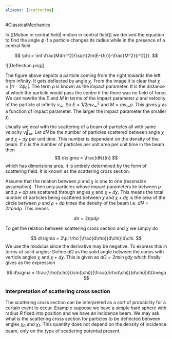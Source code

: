 ```yaml
---
aliases: [scattering]
---
```


#ClassicalMechanics 

In [[Motion in central field| motion in central field]] we derived the equation to find the angle $\phi$ if a particle changes its radius while in the presence of a central field

$$
\phi = \int \frac{Mdr/r^2}{\sqrt{2m(E-U(r))-\frac{M^2}{r^2}}}.
$$

![[Deflection.png]]

The figure above depicts a particle coming from the right towards the left from infinity. It gets deflected by angle $\chi$. From the image it is clear that $\chi = |\pi-2\phi_0|$. The term $\rho$ is known as the impact parameter. It is the distance at which the particle would pass the centre if the there was no field of force. We can rewrite the $E$ and $M$ in terms of the impact parameter $\rho$ and velocity of the particle at infinity $v_{\infty}$. So $E = 1/2 mv_{\infty}^2$ and $M = mv_{\infty}\rho$. This gives $\chi$ as a function of impact parameter. The larger the impact parameter the smaller $\chi$.

Usually we deal with the scattering of a beam of particles all with same velocity $\vec{v}_{\infty}$. Let $dN$ be the number of particles scattered between angle $\chi$ and $\chi +d\chi$ per unit time. This number is dependent on the density of the beam. If $n$ is the number of particles per unit area per unit time in the beam then 
$$
d\sigma = \frac{dN}{n}
$$
which has dimensions area. It is entirely determined by the form of scattering field. It is known as the scattering cross section. 

Assume that the relation between $\rho$ and $\chi$ is one to one (resonable assumption). Then only particles whose impact parameters lie between $\rho$ and $\rho +d\rho$ are scattered through angles $\chi$ and $\chi +d\chi$. This means the total number of particles being scattered between $\chi$ and $\chi +d\chi$ is the area of the circle between $\rho$ and $\rho +d\rho$ times the density of the beam i.e. $dN = 2\pi \rho n d\rho$. This means

$$
d\sigma = 2\pi\rho d\rho
$$

To get the relation between scattering cross section and $\chi$ we simply do

$$
d\sigma = 2\pi \rho |\frac{d\rho}{d\chi}|d\chi.
$$
We use the modulus since the derivative may be negative. To express this in terms of solid angles: Define $d\Omega$ as the solid angle between the cones with verticle angles $\chi$ and $\chi+d\chi$. This is given as $d\Omega = 2\pi \sin\chi d\chi$ which finally gives as the expression

$$
d\sigma = \frac{\rho(\chi)}{\sin(\chi)}|\frac{d\rho(\chi)}{d\chi}|d\Omega
$$

### Interpretation of scattering cross section
The scattering cross section can be interpreted as a sort of probability for a certain event to occur. Example suppose we have a simple hard sphere with radius $R$ fixed into position and we have an incidence beam. We may ask what is the scattering cross section for particles to be deflected between angles $\chi_0$ and $\chi_1$. This quantity does not depend on the density of incidence beam, only on the type of scattering potential present.